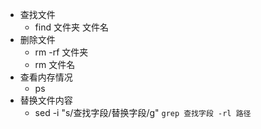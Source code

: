 

* 查找文件
    * find 文件夹 文件名
* 删除文件
    * rm -rf 文件夹
    * rm 文件名
* 查看内存情况
    * ps
* 替换文件内容
    * sed -i "s/查找字段/替换字段/g" `grep 查找字段 -rl 路径`




